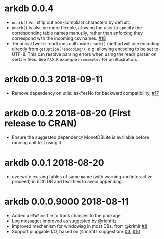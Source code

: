 
# arkdb 0.0.4

- `unark()` will strip out non-compliant characters by default.
- `unark()` is also be more flexible, allowing the user to specify
   the corresponding table names manually, rather than enforcing
   they correspond with the incoming csv names. [#18](https://github.com/ropensci/arkdb/issues/18)
- Technical tweak: readLines call inside `unark()` method will use encoding
  directly from `getOption("encoding")`, e.g. allowing encoding to be set to UTF-8. 
  This can resolve parsing errors when using the readr parser on certain files.  See
  `FAO.R` example in `examples` for an illustration.  

# arkdb 0.0.3 2018-09-11

* Remove dependency on utils::askYesNo for backward compatibility, [#17](https://github.com/ropensci/arkdb/issues/17)

# arkdb 0.0.2 2018-08-20 (First release to CRAN)

* Ensure the suggested dependency MonetDBLite is available before running unit test using it.

# arkdb 0.0.1 2018-08-20

* overwrite existing tables of same name (with warning and
  interactive proceed) in both DB and text-files to avoid
  appending.

# arkdb 0.0.0.9000 2018-08-11

* Added a `NEWS.md` file to track changes to the package.
* Log messages improved as suggested by @richfitz
* Improved mechanism for windowing in most DBs, from @krlmlr [#8](https://github.com/ropensci/arkdb/pull/8)
* Support pluggable I/O, based on @richfitz suggestions [#3](https://github.com/ropensci/arkdb/issues/3), [#10](https://github.com/ropensci/arkdb/pull/10)

